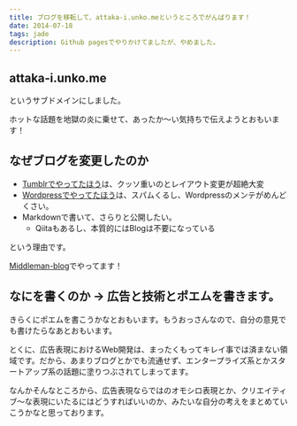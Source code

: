 ```yaml
---
title: ブログを移転して、attaka-i.unko.meというところでがんばります！
date: 2014-07-18
tags: jade
description: Github pagesでやりかけてましたが、やめました。
---
```


## attaka-i.unko.me


というサブドメインにしました。

ホットな話題を地獄の炎に乗せて、あったか〜い気持ちで伝えようとおもいます！


## なぜブログを変更したのか

* [Tumblrでやってたほう](http://jigoku-no.tumblr.com)は、クッソ重いのとレイアウト変更が超絶大変
* [Wordpressでやってたほう](http://katapad.com/wp/)は、スパムくるし、Wordpressのメンテがめんどくさい。
* Markdownで書いて、さらりと公開したい。
  * Qiitaもあるし、本質的にはBlogは不要になっている

という理由です。

[Middleman-blog](http://middlemanapp.com/jp/basics/blogging/)でやってます！


## なにを書くのか → 広告と技術とポエムを書きます。

きらくにポエムを書こうかなとおもいます。もうおっさんなので、自分の意見でも書けたらなあとおもいます。

とくに、広告表現におけるWeb開発は、まったくもってキレイ事では済まない領域です。だから、あまりブログとかでも流通せず、エンタープライズ系とかスタートアップ系の話題に塗りつぶされてしまってます。

なんかそんなところから、広告表現ならではのオモシロ表現とか、クリエイティブ〜な表現にいたるにはどうすればいいのか、みたいな自分の考えをまとめていこうかなと思っております。





